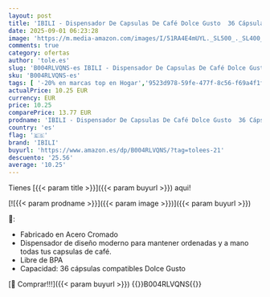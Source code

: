 ```yaml
---
layout: post
title: 'IBILI - Dispensador De Capsulas De Café Dolce Gusto  36 Cápsulas  Acero Cromado'
date: 2025-09-01 06:23:28
image: 'https://m.media-amazon.com/images/I/51RA4E4mUYL._SL500_._SL400_.jpg'
comments: true
category: ofertas
author: 'tole.es'
slug: 'B004RLVQNS-es IBILI - Dispensador De Capsulas De Café Dolce Gusto 36...'
sku: 'B004RLVQNS-es'
tags: [ '-20% en marcas top en Hogar','9523d978-59fe-477f-8c56-f69a4f1f65a6_0','9523d978-59fe-477f-8c56-f69a4f1f65a6_1501','9523d978-59fe-477f-8c56-f69a4f1f65a6_9601','Arborist Merchandising Root','Expositores para cápsulas de café','Hogar y cocina','Piezas y accesorios para cafeteras','Precios destacados en Hogar y cocina','Self Service','Soportes para cápsulas de café','Special Features Stores','Utensilios para café y té','dolce','gusto','ibili','🇪🇸', ]
actualPrice: 10.25 EUR
currency: EUR
price: 10.25
comparePrice: 13.77 EUR
prodname: 'IBILI - Dispensador De Capsulas De Café Dolce Gusto  36 Cápsulas  Acero Cromado'
country: 'es'
flag: '🇪🇸'
brand: 'IBILI'
buyurl: 'https://www.amazon.es/dp/B004RLVQNS/?tag=tolees-21'
descuento: '25.56'
average: '10.25'
---
```


Tienes [{{< param title >}}]({{< param buyurl >}}) aqui!

[![{{< param prodname >}}]({{< param image >}})]({{< param buyurl >}})

🔎:

- Fabricado en Acero Cromado
- Dispensador de diseño moderno para mantener ordenadas y a mano todas tus capsulas de café.
- Libre de BPA
- Capacidad: 36 cápsulas compatibles Dolce Gusto

[🛒 Comprar!!!]({{< param buyurl >}})
{{<world>}}B004RLVQNS{{</world>}}
